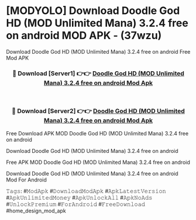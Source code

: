 # [MODYOLO] Download Doodle God HD (MOD Unlimited Mana) 3.2.4 free on android MOD APK - (37wzu)
Download Doodle God HD (MOD Unlimited Mana) 3.2.4 free on android Free Mod APK

<div align="center">
<h3>🔴 Download [Server1] 👉👉 <a href="https://apk-comot.site?title=Doodle_God_HD_(MOD_Unlimited_Mana)_3.2.4_free_on_android">Doodle God HD (MOD Unlimited Mana) 3.2.4 free on android Mod Apk</a></h3><br>

<h3>🔴 Download [Server2] 👉👉 <a href="https://apk-comot.site?title=Doodle_God_HD_(MOD_Unlimited_Mana)_3.2.4_free_on_android">Doodle God HD (MOD Unlimited Mana) 3.2.4 free on android Mod Apk</a></h3>
</div>


Free Download APK MOD Doodle God HD (MOD Unlimited Mana) 3.2.4 free on android

Download Doodle God HD (MOD Unlimited Mana) 3.2.4 free on android 

Free APK MOD Doodle God HD (MOD Unlimited Mana) 3.2.4 free on android 

Download Doodle God HD (MOD Unlimited Mana) 3.2.4 free on android Mod For Android

𝚃𝚊𝚐𝚜: #𝙼𝚘𝚍𝙰𝚙𝚔 #𝙳𝚘𝚠𝚗𝚕𝚘𝚊𝚍𝙼𝚘𝚍𝙰𝚙𝚔 #𝙰𝚙𝚔𝙻𝚊𝚝𝚎𝚜𝚝𝚅𝚎𝚛𝚜𝚒𝚘𝚗 #𝙰𝚙𝚔𝚄𝚗𝚕𝚒𝚖𝚒𝚝𝚎𝚍𝙼𝚘𝚗𝚎𝚢 #𝙰𝚙𝚔𝚄𝚗𝚕𝚘𝚌𝚔𝙰𝚕𝚕 #𝙰𝚙𝚔𝙽𝚘𝙰𝚍𝚜 #𝚄𝚗𝚕𝚘𝚌𝚔𝙿𝚛𝚎𝚖𝚒𝚞𝚖 #𝙵𝚘𝚛𝙰𝚗𝚍𝚛𝚘𝚒𝚍 #𝙵𝚛𝚎𝚎𝙳𝚘𝚠𝚗𝚕𝚘𝚊𝚍 #home_design_mod_apk